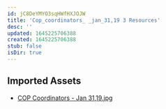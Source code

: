 ```yaml
---
id: jC8DeYMYO3sqHWfHXJOJW
title: 'Cop_coordinators_ _jan_31,19 3 Resources'
desc: ''
updated: 1645225706388
created: 1645225706388
stub: false
isDir: true
---
```

## Imported Assets
- [COP Coordinators - Jan 31,19.jpg](/assets/cop-coordinators---jan-31,19-mhWXZhkftDSV.jpg)
